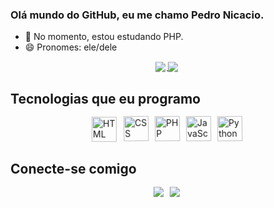### Olá mundo do GitHub, eu me chamo Pedro Nicacio.

- 🌱 No momento, estou estudando PHP.
- 😄 Pronomes: ele/dele

<div align="center">
  <a href="https://github.com/anuraghazra/github-readme-stats">
    <img align="center" src="https://github-readme-stats.vercel.app/api?username=PedroNicacio&show_icons=true&theme=dracula" />
  </a>
  <a href="https://github.com/anuraghazra/github-readme-stats">
    <img align="center" src="https://github-readme-stats.vercel.app/api/top-langs/?username=PedroNicacio&layout=compact&theme=dracula" />
  </a>
</div>

## Tecnologias que eu programo

<div style="display: flex; justify-content: center; align-items: center; flex-wrap: wrap; gap: 10px;">
  <img src="https://cdn.jsdelivr.net/gh/devicons/devicon/icons/html5/html5-original.svg" width="40" height="40" alt="HTML">
  <img src="https://cdn.jsdelivr.net/gh/devicons/devicon/icons/css3/css3-original.svg" width="40" height="40" alt="CSS">
  <img src="https://cdn.jsdelivr.net/gh/devicons/devicon/icons/php/php-original.svg" width="40" height="40" alt="PHP">
  <img src="https://cdn.jsdelivr.net/gh/devicons/devicon/icons/javascript/javascript-original.svg" width="40" height="40" alt="JavaScript">
  <img src="https://cdn.jsdelivr.net/gh/devicons/devicon/icons/python/python-original.svg" width="40" height="40" alt="Python">
</div>

## Conecte-se comigo

<div style="display: flex; justify-content: center; align-items: center; gap: 10px;">
  <a href="https://www.instagram.com/pnicacio_21/" target="_blank"><img src="https://img.shields.io/badge/-Instagram-%23E4405F?style=for-the-badge&logo=instagram&logoColor=white" target="_blank"></a>
  <a href="[https://www.linkedin.com/in/pnicacio21/](https://www.linkedin.com/in/pedro-nicacio-7859a0256/)" target="_blank"><img src="https://img.shields.io/badge/-LinkedIn-%230077B5?style=for-the-badge&logo=linkedin&logoColor=white" target="_blank"></a>
</div>

<!-- Adicionando animação com CSS -->
<style>
@keyframes shake {
  0% { transform: translate(1px, 1px) rotate(0deg); }
  10% { transform: translate(-1px, -2px) rotate(-1deg); }
  20% { transform: translate(-3px, 0px) rotate(1deg); }
  30% { transform: translate(3px, 2px) rotate(0deg); }
  40% { transform: translate(1px, -1px) rotate(1deg); }
  50% { transform: translate(-1px, 2px) rotate(-1deg); }
  60% { transform: translate(-3px, 1px) rotate(0deg); }
  70% { transform: translate(3px, 1px) rotate(-1deg); }
  80% { transform: translate(-1px, -1px) rotate(1deg); }
  90% { transform: translate(1px, 2px) rotate(0deg); }
  100% { transform: translate(1px, -2px) rotate(-1deg); }
}

img {
  animation: shake 0.5s;
  animation-iteration-count: infinite;
}
</style>
